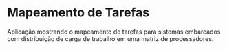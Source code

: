 # Mapeamento de Tarefas
Aplicação mostrando o mapeamento de tarefas para sistemas embarcados com distribuição de carga de trabalho em uma matriz de processadores.
